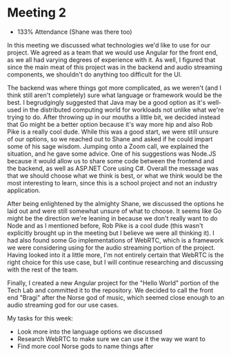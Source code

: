 # Meeting 2

* 133% Attendance (Shane was there too)

In this meeting we discussed what technologies we'd like to use for our project. We agreed as a team that we would use Angular for the front end, as we all had varying degrees of experience with it. As well, I figured that since the main meat of this project was in the backend and audio streaming components, we shouldn't do anything too difficult for the UI.

The backend was where things got more complicated, as we weren't (and I think still aren't completely) sure what language or framework would be the best. I begrudgingly suggested that Java may be a good option as it's well-used in the distributed computing world for workloads not unlike what we're trying to do. After throwing up in our mouths a little bit, we decided instead that Go might be a better option because it's way more hip and also Rob Pike is a really cool dude. While this was a good start, we were still unsure of our options, so we reached out to Shane and asked if he could impart some of his sage wisdom. Jumping onto a Zoom call, we explained the situation, and he gave some advice. One of his suggestions was Node.JS because it would allow us to share some code between the frontend and the backend, as well as ASP.NET Core using C#. Overall the message was that we should choose what we think is best, or what we think would be the most interesting to learn, since this is a school project and not an industry application.

After being enlightened by the almighty Shane, we discussed the options he laid out and were still somewhat unsure of what to choose. It seems like Go might be the direction we're leaning in because we don't really want to do Node and as I mentioned before, Rob Pike is a cool dude (this wasn't explicitly brought up in the meeting but I believe we were all thinking it). I had also found some Go implementations of WebRTC, which is a framework we were considering using for the audio streaming portion of the project. Having looked into it a little more, I'm not entirely certain that WebRTC is the right choice for this use case, but I will continue researching and discussing with the rest of the team.

Finally, I created a new Angular project for the "Hello World" portion of the Tech Lab and committed it to the repository. We decided to call the front end "Bragi" after the Norse god of music, which seemed close enough to an audio streaming god for our use cases.

My tasks for this week:

* Look more into the language options we discussed
* Research WebRTC to make sure we can use it the way we want to
* Find more cool Norse gods to name things after
